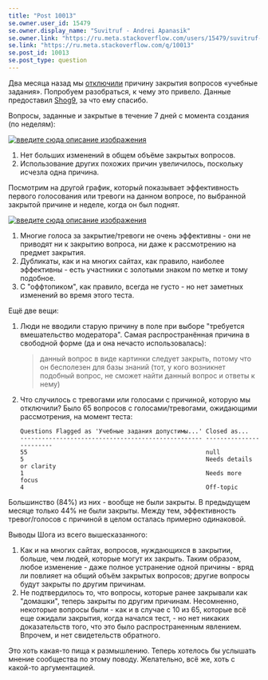 ```yaml
---
title: "Post 10013"
se.owner.user_id: 15479
se.owner.display_name: "Suvitruf - Andrei Apanasik"
se.owner.link: "https://ru.meta.stackoverflow.com/users/15479/suvitruf-andrei-apanasik"
se.link: "https://ru.meta.stackoverflow.com/q/10013"
se.post_id: 10013
se.post_type: question
---
```

<p>Два месяца назад мы <a href="https://ru.meta.stackoverflow.com/q/9743/15479">отключили</a> причину закрытия вопросов «учебные задания». Попробуем разобраться, к чему это привело. Данные предоставил <a href="https://meta.stackexchange.com/users/811/shog9">Shog9</a>, за что ему спасибо.</p>

<p>Вопросы, заданные и закрытые в течение 7 дней с момента создания (по неделям):</p>

<p><a href="https://i.stack.imgur.com/mZ00e.png" rel="nofollow noreferrer"><img src="https://i.stack.imgur.com/mZ00e.png" alt="введите сюда описание изображения"></a></p>

<ol>
<li>Нет больших изменений в общем объёме закрытых вопросов.</li>
<li>Использование других похожих причин увеличилось, поскольку исчезла одна причина.</li>
</ol>

<p>Посмотрим на другой график, который показывает эффективность первого голосования или тревоги на данном вопросе, по выбранной закрытой причине и неделе, когда он был поднят.</p>

<p><a href="https://i.stack.imgur.com/4AhD6.png" rel="nofollow noreferrer"><img src="https://i.stack.imgur.com/4AhD6.png" alt="введите сюда описание изображения"></a></p>

<ol>
<li>Многие голоса за закрытие/тревоги не очень эффективны - они не приводят ни к закрытию вопроса, ни даже к рассмотрению на предмет закрытия.</li>
<li>Дубликаты, как и на многих сайтах, как правило, наиболее эффективны - есть участники с золотыми знаком по метке и тому подобное.</li>
<li>С "оффтопиком", как правило, всегда не густо - но нет заметных изменений во время этого теста.</li>
</ol>

<p>Ещё две вещи:</p>

<ol>
<li><p>Люди не вводили старую причину в поле при выборе "требуется вмешательство модератора". Самая распространённая причина в свободной форме (да и она нечасто использовалась):</p>

<blockquote>
  <p>данный вопрос в виде картинки следует закрыть, потому что он бесполезен для базы знаний (тот, у кого возникнет подобный вопрос, не сможет найти данный вопрос и ответы к нему)</p>
</blockquote></li>
<li><p>Что случилось с тревогами или голосами с причиной, которую мы отключили? Было 65 вопросов с голосами/тревогами, ожидающими рассмотрения, на момент теста:</p>

<pre><code>Questions Flagged as 'Учебные задания допустимы...' Closed as...
--------------------------------------------------- ------------------------
55                                                  null
5                                                   Needs details or clarity
1                                                   Needs more focus
4                                                   Off-topic
</code></pre></li>
</ol>

<p>Большинство (84%) из них - вообще не были закрыты. В предыдущем месяце только 44% не были закрыты. Между тем, эффективность тревог/голосов с причиной в целом осталась примерно одинаковой.</p>

<p>Выводы Шога из всего вышесказанного:</p>

<ol>
<li>Как и на многих сайтах, вопросов, нуждающихся в закрытии, больше, чем людей, которые могут их закрыть. Таким образом, любое изменение - даже полное устранение одной причины - вряд ли повлияет на общий объём закрытых вопросов; другие вопросы будут закрыты по другим причинам.</li>
<li>Не подтвердилось то, что вопросы, которые ранее закрывали как "домашки", теперь закрыты по другим причинам. Несомненно, некоторые вопросы были - как и в случае с 10 из 65, которые всё еще ожидали закрытия, когда начался тест, - но нет никаких доказательств того, что это было распространенным явлением. Впрочем, и нет свидетельств обратного.</li>
</ol>

<p>Это хоть какая-то пища к размышлению. Теперь хотелось бы услышать мнение сообщества по этому поводу. Желательно, всё же, хоть с какой-то аргументацией.</p>
